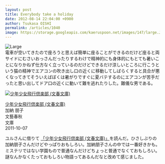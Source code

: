 ```yaml
---
layout: post
title: Everybody take a holiday
date: 2012-08-14 22:04:00 +0900
author: Tsukasa OISHI
permalink: /articles/1040
image: https://storage.googleapis.com/kaeruspoon.net/images/147/large.JPG?1344949437
---
```



![Large](https://storage.googleapis.com/kaeruspoon.net/images/147/large.JPG?1344949437)  
電車が空いてきたので座ろうと思えば簡単に座ることができるのだけど座ると両サイドにむさいおっさんだったりするわけで精神的にも身体的にもとても暑いことになりかねず仕方なく立っているのだけどできるだけ涼しいところに行こうという猫の精神でエアコンの吹き出し口の近くに移動してしばらくすると具合が悪くなってきてそういえばぼくは暑がりですぐに夏バテするのにエアコンが苦手だったと思い出してドア口の近くに動いて難を逃れたりした。難儀な男である。  

 [![少年少女飛行倶楽部 (文春文庫)](https://images-na.ssl-images-amazon.com/images/I/51OwUs3mcfL._SL160_.jpg "少年少女飛行倶楽部 (文春文庫)")](http://www.amazon.co.jp/%E5%B0%91%E5%B9%B4%E5%B0%91%E5%A5%B3%E9%A3%9B%E8%A1%8C%E5%80%B6%E6%A5%BD%E9%83%A8-%E6%96%87%E6%98%A5%E6%96%87%E5%BA%AB-%E5%8A%A0%E7%B4%8D-%E6%9C%8B%E5%AD%90/dp/4167673045%3FSubscriptionId%3DAKIAIKJECTBTL3JTYTKA%26tag%3Dkaeruspoon-22%26linkCode%3Dxm2%26camp%3D2025%26creative%3D165953%26creativeASIN%3D4167673045)  

 [少年少女飛行倶楽部 (文春文庫)](http://www.amazon.co.jp/%E5%B0%91%E5%B9%B4%E5%B0%91%E5%A5%B3%E9%A3%9B%E8%A1%8C%E5%80%B6%E6%A5%BD%E9%83%A8-%E6%96%87%E6%98%A5%E6%96%87%E5%BA%AB-%E5%8A%A0%E7%B4%8D-%E6%9C%8B%E5%AD%90/dp/4167673045%3FSubscriptionId%3DAKIAIKJECTBTL3JTYTKA%26tag%3Dkaeruspoon-22%26linkCode%3Dxm2%26camp%3D2025%26creative%3D165953%26creativeASIN%3D4167673045)  
加納 朋子  
文藝春秋  
文庫  
2011-10-07  

ユルさんに借りて [「少年少女飛行倶楽部 (文春文庫)」](http://www.amazon.co.jp/%E5%B0%91%E5%B9%B4%E5%B0%91%E5%A5%B3%E9%A3%9B%E8%A1%8C%E5%80%B6%E6%A5%BD%E9%83%A8-%E6%96%87%E6%98%A5%E6%96%87%E5%BA%AB-%E5%8A%A0%E7%B4%8D-%E6%9C%8B%E5%AD%90/dp/4167673045%3FSubscriptionId%3DAKIAIKJECTBTL3JTYTKA%26tag%3Dkaeruspoon-22%26linkCode%3Dxm2%26camp%3D2025%26creative%3D165953%26creativeASIN%3D4167673045)を読んだ。ひさしぶりの加納朋子さんだけどやっぱりおもしろい。加納朋子さんの中では一番好きかも。ミステリではない学園もので普通なんだけどちょっと普通でなくておもしろい。謎なんかなくたっておもしろい物語ってあるんだなと改めて感じました。  
